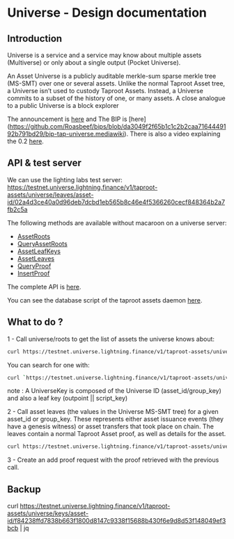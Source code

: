 # Universe - Design documentation

## Introduction

Universe is a service and a service may know about multiple assets (Multiverse) or only about a single output (Pocket
Universe).

An Asset Universe is a publicly auditable merkle-sum sparse merkle tree (MS-SMT) over one or several assets. Unlike the
normal Taproot Asset tree, a Universe isn’t used to custody Taproot Assets. Instead, a Universe commits to a subset of
the history of one, or many assets. A close analogue to a public Universe is a block explorer

The announcement is [here](https://lightning.engineering/posts/2023-05-16-taproot-assets-v0.2/) and The BIP is [here]
(https://github.com/Roasbeef/bips/blob/da3049f2f65b1c1c2b2caa7164449192b791bd29/bip-tap-universe.mediawiki). There is
also a video explaining the 0.2 [here](https://www.youtube.com/watch?v=8Qi7VOvKe5o&feature=youtu.be).

## API & test server

We can use the lighting labs test server:
https://testnet.universe.lightning.finance/v1/taproot-assets/universe/leaves/asset-id/02a4d3ce40a0d96deb7dcbd1eb565b8c46e4f5366260cecf848364b2a7fb2c5a

The following methods are available without macaroon on a universe server:

- [AssetRoots](https://lightning.engineering/api-docs/api/taproot-assets/universe/asset-roots)
- [QueryAssetRoots](https://lightning.engineering/api-docs/api/taproot-assets/universe/query-asset-roots)
- [AssetLeafKeys](https://lightning.engineering/api-docs/api/taproot-assets/universe/asset-leaf-keys)
- [AssetLeaves](https://lightning.engineering/api-docs/api/taproot-assets/universe/asset-leaves)
- [QueryProof](https://lightning.engineering/api-docs/api/taproot-assets/universe/query-proof)
- [InsertProof](https://lightning.engineering/api-docs/api/taproot-assets/universe/insert-proof)

The complete API is [here](https://lightning.engineering/api-docs/category/universe-service/index.html).

You can see the database script of the taproot assets
daemon [here](https://github.com/lightninglabs/taproot-assets/blob/main/tapdb/sqlc/migrations/000007_universe.up.sql).

## What to do ?

1 - Call universe/roots to get the list of assets the universe knows about:

```bash
curl https://testnet.universe.lightning.finance/v1/taproot-assets/universe/roots | jq
```

You can search for one with:

```bash
curl `https://testnet.universe.lightning.finance/v1/taproot-assets/universe/roots/asset-id/f84238ffd7838b663f1800d8147c9338f15688b430f6e9d8d53f148049ef3bcb | jq`
```

note : A UniverseKey is composed of the Universe ID (asset_id/group_key) and also a leaf key (outpoint || script_key)

2 - Call asset leaves (the values in the Universe MS-SMT tree) for a given asset_id or group_key. These represents
either asset issuance events (they have a genesis witness) or asset transfers that took place on chain. The leaves
contain a normal Taproot Asset proof, as well as details for the asset.

```bash
curl https://testnet.universe.lightning.finance/v1/taproot-assets/universe/leaves/asset-id/f84238ffd7838b663f1800d8147c9338f15688b430f6e9d8d53f148049ef3bcb |jq
```

3 - Create an add proof request with the proof retrieved with the previous call.

## Backup

curl https://testnet.universe.lightning.finance/v1/taproot-assets/universe/keys/asset-id/f84238ffd7838b663f1800d8147c9338f15688b430f6e9d8d53f148049ef3bcb |
jq


